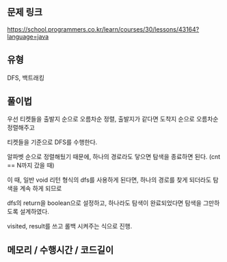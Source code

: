 ## 문제 링크

https://school.programmers.co.kr/learn/courses/30/lessons/43164?language=java

## 유형

DFS, 백트래킹

## 풀이법

우선 티켓들을 출발지 순으로 오름차순 정렬, 출발지가 같다면 도착지 순으로 오름차순 정렬해주고

티켓들을 기준으로 DFS를 수행한다.

알파벳 순으로 정렬해뒀기 때문에, 하나의 경로라도 닿으면 탐색을 종료하면 된다. (cnt == N까지 갔을 때)

이 때, 일반 void 리턴 형식의 dfs를 사용하게 된다면, 하나의 경로를 찾게 되더라도 탐색을 계속 하게 되므로

dfs의 return을 boolean으로 설정하고, 하나라도 탐색이 완료되었다면 탐색을 그만하도록 설계하였다.

visited, result를 쓰고 롤백 시켜주는 식으로 진행.


## 메모리 / 수행시간 / 코드길이